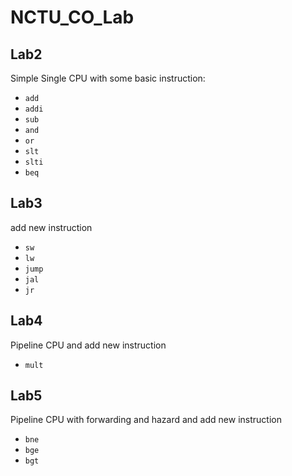 # NCTU_CO_Lab
## Lab2
Simple Single CPU with some basic instruction:
* `add`
* `addi`
* `sub`
* `and`
* `or`
* `slt`
* `slti`
* `beq`
## Lab3
add new instruction 
* `sw`
* `lw`
* `jump`
* `jal`
* `jr`
## Lab4
Pipeline CPU and add new instruction
* `mult`
## Lab5
Pipeline CPU with forwarding and hazard and add new instruction
* `bne`
* `bge`
* `bgt`